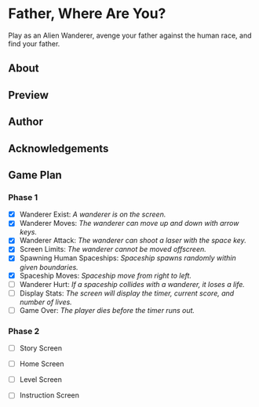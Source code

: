 # Father, Where Are You?

Play as an Alien Wanderer, avenge your father against the human race, and find your father. 

## About 

## Preview 

## Author 

## Acknowledgements 

## Game Plan 

### Phase 1

- [X] Wanderer Exist: *A wanderer is on the screen.*
- [X] Wanderer Moves: *The wanderer can move up and down with arrow keys.*
- [X] Wanderer Attack: *The wanderer can shoot a laser with the space key.*
- [X] Screen Limits: *The wanderer cannot be moved offscreen.*
- [X] Spawning Human Spaceships: *Spaceship spawns randomly within given boundaries.*
- [X] Spaceship Moves: *Spaceship move from right to left.*
- [ ] Wanderer Hurt: *If a spaceship collides with a wanderer, it loses a life.*
- [ ] Display Stats: *The screen will display the timer, current score, and number of lives.* 
- [ ] Game Over: *The player dies before the timer runs out.*

### Phase 2 
- [ ] Story Screen
- [ ] Home Screen 
- [ ] Level Screen 
- [ ] Instruction Screen

